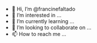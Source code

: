 - 👋 Hi, I’m @francinefaltado
- 👀 I’m interested in ...
- 🌱 I’m currently learning ...
- 💞️ I’m looking to collaborate on ...
- 📫 How to reach me ...

<!---
francinefaltado/francinefaltado is a ✨ special ✨ repository because its `README.md` (this file) appears on your GitHub profile.
You can click the Preview link to take a look at your changes.
--->
